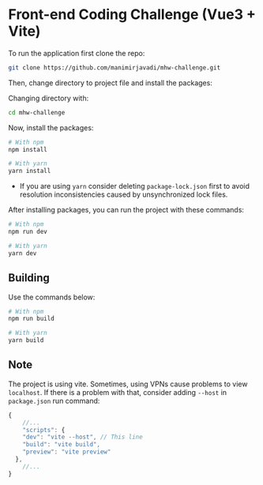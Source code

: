 # Front-end Coding Challenge (Vue3 + Vite)

To run the application first clone the repo:

```bash
git clone https://github.com/manimirjavadi/mhw-challenge.git
```

Then, change directory to project file and install the packages:

Changing directory with:
```bash
cd mhw-challenge
```

Now, install the packages:
```bash
# With npm
npm install

# With yarn
yarn install
```
- If you are using `yarn` consider deleting `package-lock.json` first to avoid resolution inconsistencies caused by unsynchronized lock files.

After installing packages, you can run the project with these commands:

```bash
# With npm
npm run dev

# With yarn
yarn dev
```

## Building

Use the commands below:

```bash
# With npm
npm run build

# With yarn
yarn build
```

## Note

The project is using vite. Sometimes, using VPNs cause problems to view `localhost`. If there is a problem with that, consider adding `--host` in `package.json` run command:

```javascript
{
    //...
    "scripts": {
    "dev": "vite --host", // This line
    "build": "vite build",
    "preview": "vite preview"
  },
    //...
}
```
